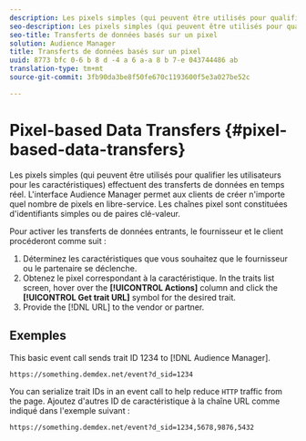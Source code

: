 ```yaml
---
description: Les pixels simples (qui peuvent être utilisés pour qualifier les utilisateurs pour les caractéristiques) effectuent des transferts de données en temps réel. L'interface Audience Manager permet aux clients de créer n'importe quel nombre de pixels en libre-service. Les chaînes pixel sont constituées d'identifiants simples ou de paires clé-valeur.
seo-description: Les pixels simples (qui peuvent être utilisés pour qualifier les utilisateurs pour les caractéristiques) effectuent des transferts de données en temps réel. L'interface Audience Manager permet aux clients de créer n'importe quel nombre de pixels en libre-service. Les chaînes pixel sont constituées d'identifiants simples ou de paires clé-valeur.
seo-title: Transferts de données basés sur un pixel
solution: Audience Manager
title: Transferts de données basés sur un pixel
uuid: 8773 bfc 0-6 b 8 d -4 a 6 a-a 8 b 7-e 043744486 ab
translation-type: tm+mt
source-git-commit: 3fb90da3be8f50fe670c1193600f5e3a027be52c

---
```



# Pixel-based Data Transfers {#pixel-based-data-transfers}

Les pixels simples (qui peuvent être utilisés pour qualifier les utilisateurs pour les caractéristiques) effectuent des transferts de données en temps réel. L&#39;interface Audience Manager permet aux clients de créer n&#39;importe quel nombre de pixels en libre-service. Les chaînes pixel sont constituées d&#39;identifiants simples ou de paires clé-valeur.

<!-- c_rt_inbound_pixel_transfers.xml -->

Pour activer les transferts de données entrants, le fournisseur et le client procéderont comme suit :

1. Déterminez les caractéristiques que vous souhaitez que le fournisseur ou le partenaire se déclenche.
1. Obtenez le pixel correspondant à la caractéristique. In the traits list screen, hover over the **[!UICONTROL Actions]** column and click the **[!UICONTROL Get trait URL]** symbol for the desired trait.
1. Provide the [!DNL URL] to the vendor or partner.

## Exemples

This basic event call sends trait ID 1234 to [!DNL Audience Manager].

```
https://something.demdex.net/event?d_sid=1234
```

You can serialize trait IDs in an event call to help reduce `HTTP` traffic from the page. Ajoutez d&#39;autres ID de caractéristique à la chaîne URL comme indiqué dans l&#39;exemple suivant :

```
https://something.demdex.net/event?d_sid=1234,5678,9876,5432
```

